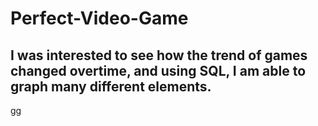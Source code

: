 # Perfect-Video-Game

I was interested to see how the trend of games changed overtime, and using SQL, 
I am able to graph many different elements.
-
gg
